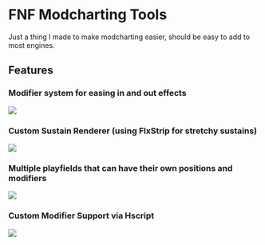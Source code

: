 # FNF Modcharting Tools
Just a thing I made to make modcharting easier, should be easy to add to most engines.

## Features
### Modifier system for easing in and out effects
![](https://github.com/TheZoroForce240/FNF-Modcharting-Tools/blob/main/readme/modifiers.gif)
### Custom Sustain Renderer (using FlxStrip for stretchy sustains)
![](https://github.com/TheZoroForce240/FNF-Modcharting-Tools/blob/main/readme/sustains.gif)
### Multiple playfields that can have their own positions and modifiers
![](https://github.com/TheZoroForce240/FNF-Modcharting-Tools/blob/main/readme/playfields.gif)
### Custom Modifier Support via Hscript
![](https://github.com/TheZoroForce240/FNF-Modcharting-Tools/blob/main/readme/custommods.gif)

